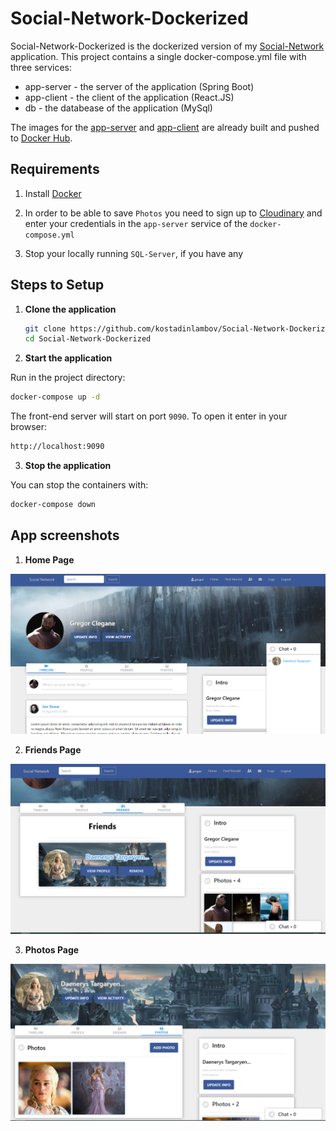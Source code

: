 # Social-Network-Dockerized

Social-Network-Dockerized is the dockerized version of my [Social-Network](https://github.com/kostadinlambov/Social-Network/) application. 
This project contains a single docker-compose.yml file with three services:
- app-server - the server of the application (Spring Boot)
- app-client - the client of the application (React.JS)
- db - the databease of the application (MySql)

The images for the [app-server](https://hub.docker.com/repository/docker/klambov/kl-social-network-server) and [app-client](https://hub.docker.com/repository/docker/klambov/kl-social-network-client) are already built and pushed to [Docker Hub](https://hub.docker.com/).


## Requirements

1. Install [Docker](https://www.docker.com/products/docker-desktop)

2. In order to be able to save `Photos` you need to sign up to [Cloudinary](https://cloudinary.com/) and enter your credentials in the `app-server` service of the `docker-compose.yml`

3. Stop your locally running `SQL-Server`, if you have any

## Steps to Setup

1. **Clone the application**

	```bash
	git clone https://github.com/kostadinlambov/Social-Network-Dockerized.git
	cd Social-Network-Dockerized
	```

2. **Start the application**

Run in the project directory:

```bash
docker-compose up -d
```

The front-end server will start on port `9090`. To open it enter in your browser:

```bash
http://localhost:9090
```

3. **Stop the application**

You can stop the containers with:

 ```bash 
 docker-compose down
 ```
## App screenshots

1. **Home Page**

 ![App Screenshot](kl-social-network-home.PNG)

2. **Friends Page**

 ![App Screenshot](kl-social-network-friends.PNG)

3. **Photos Page**

 ![App Screenshot](kl-social-network-photos.PNG)
